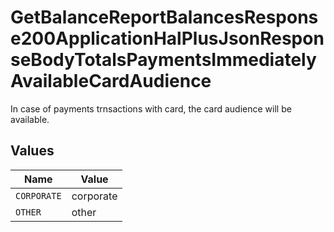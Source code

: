# GetBalanceReportBalancesResponse200ApplicationHalPlusJsonResponseBodyTotalsPaymentsImmediatelyAvailableCardAudience

In case of payments trnsactions with card, the card audience will be available.


## Values

| Name        | Value       |
| ----------- | ----------- |
| `CORPORATE` | corporate   |
| `OTHER`     | other       |
